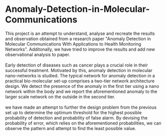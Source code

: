 # Anomaly-Detection-in-Molecular-Communications
This project is an attempt to understand, analyse and recreate the results and observation obtained from a research paper "Anomaly Detection in Molecular Communications
With Applications to Health Monitoring Networks". Additonally, we have tried to improve the results and add new observational analysis to paper.<br>
<Br>
Early detection of diseases such as cancer plays a
crucial role in their successful treatment. Motivated by this,
anomaly detection in molecular nano-networks is studied. The typical network for anomaly detection in a practical bio-molecular set-up comprises a two-tier
network architecture design. We detect the presence of the anomaly in the first tier using a nano
network within the body and we report the aforementioned anomaly to the larger scale network on the
outside in the second tier.<Br>
<br>
we have made an attempt to further the design problem from the previous set up to determine the optimum
threshold for the highest possible probability of detection and probability of false alarm. By devising
the probability of error, which relies on the aforementioned probabilities, we can observe the pattern
and attempt to find the least possible value.
